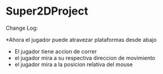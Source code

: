 # Super2DProject

Change Log:

*Ahora el jugador puede atravezar plataformas desde abajo 
* El jugador tiene accion de correr
* el jugador mira a su respectiva direccion de movimiento
* el jugador mira a la posicion relativa del mouse
